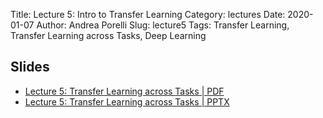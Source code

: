 Title: Lecture 5: Intro to Transfer Learning
Category: lectures
Date: 2020-01-07
Author: Andrea Porelli
Slug: lecture5
Tags: Transfer Learning, Transfer Learning across Tasks, Deep Learning

## Slides

- [Lecture 5: Transfer Learning across Tasks | PDF]({attach}presentation/lecture5.pdf) 
- [Lecture 5: Transfer Learning across Tasks | PPTX]({attach}presentation/lecture5.pptx)